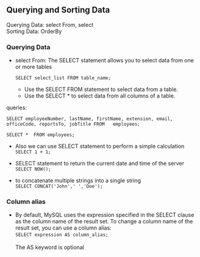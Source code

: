 ## Querying and Sorting Data
Querying Data: select From, select<br>
Sorting Data: OrderBy

### Querying Data

- select From: The SELECT statement allows you to select data from one or more tables

    `SELECT select_list
    FROM table_name;`

    - Use the SELECT FROM statement to select data from a table.
    - Use the SELECT * to select data from all columns of a table.

queries:

`SELECT employeeNumber,
       lastName,
       firstName,
       extension,
       email,
       officeCode,
       reportsTo,
       jobTitle
FROM   employees;`

`SELECT * 
FROM employees;`


- Also we can use SELECT statement to perform a simple calculation<br>
`SELECT 1 + 1;`

- SELECT statement to return the current date and time of the server<br>
`SELECT NOW();`

- to concatenate multiple strings into a single string<br> 
`SELECT CONCAT('John',' ','Doe');`

### Column alias
- By default, MySQL uses the expression specified in the SELECT clause as the column name of the result set. To change a column name of the result set, you can use a column alias:<br>
`SELECT expression AS column_alias;`<br><br>
The AS keyword is optional

